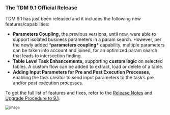 ### The TDM 9.1 Official Release

TDM 9.1 has just been released and it includes the following new features/capabilities:

* **Parameters Coupling,** the previous versions, until now, were able to support isolated business parameters in a param search. However, per the newly added ***parameters coupling\*** capability, multiple parameters can be taken into account and joined, for an optimized param search that leads to intersection finding.
* **Table Level Task Enhancements,** supporting **custom logic** on selected tables. A custom flow can be added to extract, load or delete of a table.
* **Adding Input Parameters for Pre and Post Execution Processes,** enabling the task creator to send input parameters to the task’s pre and/or post execution processes.

To get the full list of features and fixes, refer to the [Release Notes](https://support.k2view.com/Academy/Release_Notes_And_Upgrade/TDM-V9.1/TDM_Release_Notes_V9.1.pdf.html) and [Upgrade Procedure to 9.1](https://support.k2view.com/Academy/Release_Notes_And_Upgrade/TDM-V9.1/TDM_Upgrade_Procedure_to_V9.1.pdf.html).

<img src="images/img1.png" alt="image" style="zoom: 80%;" />
